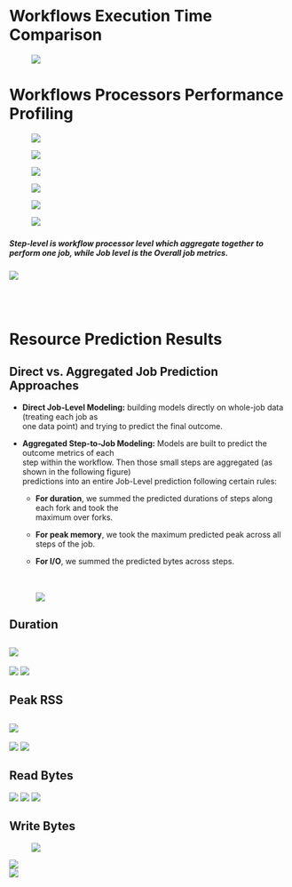 <br>

# Workflows Execution Time Comparison

<figure class="image op-uc-figure"><div class="op-uc-figure--content"><img class="op-uc-image" src="/attachments/595928/workflow_runtime_distribution.png"></div></figure>

# Workflows Processors Performance Profiling&nbsp;

<figure class="image op-uc-figure"><div class="op-uc-figure--content"><img class="op-uc-image" src="/attachments/595929/steps_duration_contribution_percentage.png"></div></figure>

<figure class="image op-uc-figure"><div class="op-uc-figure--content"><img class="op-uc-image" src="/attachments/595933/steps_peak_rss_contribution_percentage.png"></div></figure>

<figure class="image op-uc-figure"><div class="op-uc-figure--content"><img class="op-uc-image" src="/attachments/595930/steps_read_bytes_contribution_percentage.png"></div></figure>

<figure class="image op-uc-figure"><div class="op-uc-figure--content"><img class="op-uc-image" src="/attachments/595931/steps_write_bytes_contribution_percentage.png"></div></figure>

<figure class="image op-uc-figure"><div class="op-uc-figure--content"><img class="op-uc-image" src="/attachments/595932/steps_vol_ctxt_contribution_percentage.png"></div></figure>

<figure class="image op-uc-figure"><div class="op-uc-figure--content"><img class="op-uc-image" src="/attachments/595934/steps_invol_ctxt_contribution_percentage.png"></div></figure>

#####   

#####   

##### Step-level is workflow processor level which aggregate together to perform one job, while Job level is the Overall job metrics.

<img class="op-uc-image op-uc-image_inline" src="/api/v3/attachments/595935/content">

<br>

<br>

<br>

<br>

# Resource Prediction Results

## Direct vs. Aggregated Job Prediction Approaches

*   **Direct Job-Level Modeling:** building models directly on whole-job data (treating each job as  
    one data point) and trying to predict the final outcome.
    
*   **Aggregated Step-to-Job Modeling:** Models are built to predict the outcome metrics of each  
    step within the workflow. Then those small steps are aggregated (as shown in the following figure)  
    predictions into an entire Job-Level prediction following certain rules:
    
    *   **For duration**, we summed the predicted durations of steps along each fork and took the  
        maximum over forks.
        
    *   **For peak memory**, we took the maximum predicted peak across all steps of the job.
        
    *   **For I/O**, we summed the predicted bytes across steps.
        
        <br>
        
        <br>
        
        <img class="op-uc-image op-uc-image_inline" src="/api/v3/attachments/595936/content">
        

##   

## Duration

## <img class="op-uc-image op-uc-image_inline" src="/api/v3/attachments/595937/content">

<img class="op-uc-image op-uc-image_inline" src="/api/v3/attachments/595942/content">

<img class="op-uc-image op-uc-image_inline" src="/api/v3/attachments/595949/content">

<br>

## Peak RSS

## <img class="op-uc-image op-uc-image_inline" src="/api/v3/attachments/595938/content">

<img class="op-uc-image op-uc-image_inline" src="/api/v3/attachments/595941/content">

<img class="op-uc-image op-uc-image_inline" src="/api/v3/attachments/595948/content">

<br>

##   

## Read Bytes

<img class="op-uc-image op-uc-image_inline" src="/api/v3/attachments/595939/content">

<img class="op-uc-image op-uc-image_inline" src="/api/v3/attachments/595944/content">

<img class="op-uc-image op-uc-image_inline" src="/api/v3/attachments/595946/content">

<br>

## Write Bytes

<figure class="image op-uc-figure"><div class="op-uc-figure--content"><img class="op-uc-image" src="/api/v3/attachments/595940/content"></div></figure>

<img class="op-uc-image op-uc-image_inline" src="/api/v3/attachments/595943/content">

<br>

<img class="op-uc-image op-uc-image_inline" src="/api/v3/attachments/595945/content">

<br>

<br>

##